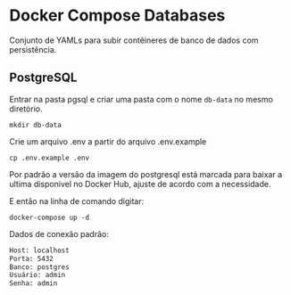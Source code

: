# Docker Compose Databases

Conjunto de YAMLs para subir contêineres de banco de dados com persistência.

## PostgreSQL

Entrar na pasta pgsql e criar uma pasta com o nome `db-data` no mesmo diretório.

```shell
mkdir db-data
```

Crie um arquivo .env a partir do arquivo .env.example

```shell
cp .env.example .env
```

Por padrão a versão da imagem do postgresql está marcada para baixar a ultima disponivel no Docker Hub, ajuste de acordo com a necessidade.

E então na linha de comando digitar:

```shell
docker-compose up -d
```

Dados de conexão padrão:
```txt
Host: localhost
Porta: 5432
Banco: postgres
Usuário: admin
Senha: admin
```
